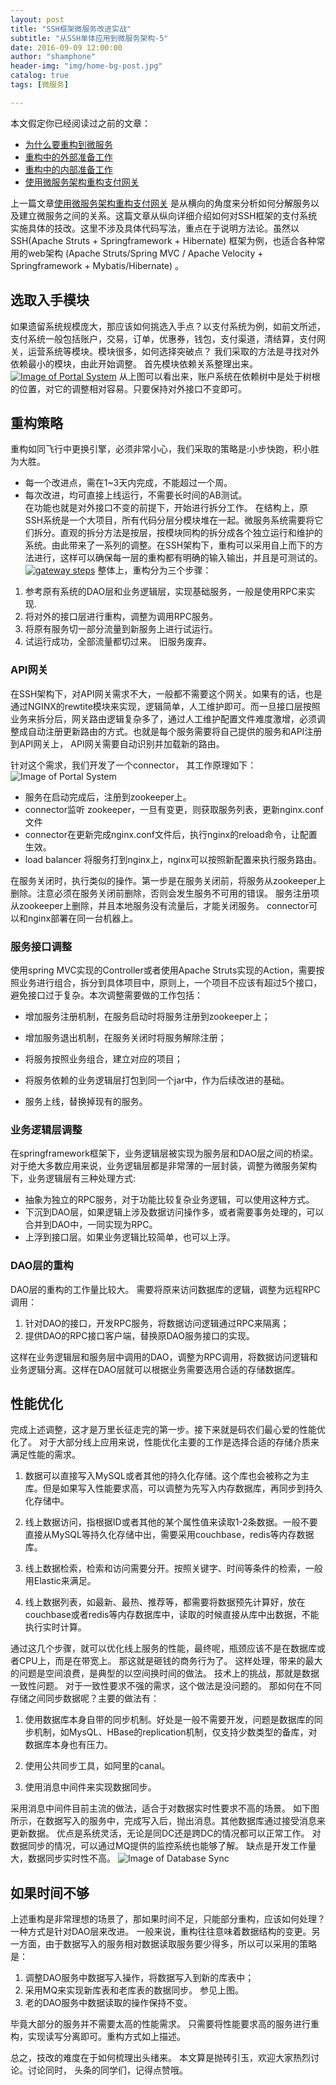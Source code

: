 ```yaml
---
layout: post
title: "SSH框架微服务改进实战"
subtitle: "从SSH单体应用到微服务架构-5"
date: 2016-09-09 12:00:00
author: "shamphone"
header-img: "img/home-bg-post.jpg"
catalog: true
tags: [微服务]

---
```


本文假定你已经阅读过之前的文章：

- [为什么要重构到微服务](http://blog.lixf.cn/essay/2016/08/05/microservice-1/)
- [重构中的外部准备工作](http://blog.lixf.cn/essay/2016/08/05/microservice-2/)
- [重构中的内部准备工作](http://blog.lixf.cn/essay/2016/08/06/microservice-3/)
- [使用微服务架构重构支付网关](http://blog.lixf.cn/essay/2016/09/01/microservice-4/)

上一篇文章[使用微服务架构重构支付网关](http://blog.lixf.cn/essay/2016/09/01/microservice-4/) 是从横向的角度来分析如何分解服务以及建立微服务之间的关系。这篇文章从纵向详细介绍如何对SSH框架的支付系统实施具体的技改。这里不涉及具体代码写法，重点在于说明方法论。虽然以SSH(Apache Struts + Springframework + Hibernate) 框架为例，也适合各种常用的web架构 (Apache Struts/Spring MVC / Apache Velocity + Springframework + Mybatis/Hibernate) 。

## 选取入手模块

如果遗留系统规模庞大，那应该如何挑选入手点？以支付系统为例，如前文所述，支付系统一般包括账户，交易，订单，优惠券，钱包，支付渠道，清结算，支付网关，运营系统等模块。模块很多，如何选择突破点？ 我们采取的方法是寻找对外依赖最小的模块，由此开始调整。 首先模块依赖关系整理出来。
[![Image of Portal System](http://blog.lixf.cn/img/in-post/account-dependency.png)](http://blog.lixf.cn/img/in-post/account-dependency.png)
从上图可以看出来，账户系统在依赖树中是处于树根的位置，对它的调整相对容易。只要保持对外接口不变即可。


## 重构策略

重构如同飞行中更换引擎，必须非常小心，我们采取的策略是:小步快跑，积小胜为大胜。  
- 每一个改进点，需在1~3天内完成，不能超过一个周。  
- 每次改进，均可直接上线运行，不需要长时间的AB测试。  
在功能也就是对外接口不变的前提下，开始进行拆分工作。 在结构上，原SSH系统是一个大项目，所有代码分层分模块堆在一起。微服务系统需要将它们拆分。直观的拆分方法是按层，按模块同构的拆分成各个独立运行和维护的系统。由此带来了一系列的调整。在SSH架构下，重构可以采用自上而下的方法进行，这样可以确保每一层的重构都有明确的输入输出，并且是可测试的。
[![gateway steps](http://blog.lixf.cn/img/in-post/gateway-steps.jpg)](http://blog.lixf.cn/img/in-post/gateway-steps.jpg)
整体上，重构分为三个步骤：
1. 参考原有系统的DAO层和业务逻辑层，实现基础服务，一般是使用RPC来实现. 
2. 将对外的接口层进行重构，调整为调用RPC服务。
3. 将原有服务切一部分流量到新服务上进行试运行。 
3. 试运行成功，全部流量都切过来。 旧服务废弃。 

### API网关

在SSH架构下，对API网关需求不大，一般都不需要这个网关。如果有的话，也是通过NGINX的rewtite模块来实现，逻辑简单，人工维护即可。而一旦接口层按照业务来拆分后，网关路由逻辑复杂多了，通过人工维护配置文件难度激增，必须调整成自动注册更新路由的方式。也就是每个服务需要将自己提供的服务和API注册到API网关上， API网关需要自动识别并加载新的路由。

针对这个需求，我们开发了一个connector， 其工作原理如下：
![Image of Portal System](http://blog.lixf.cn/img/in-post/account-gateway-connector.png)

-  服务在启动完成后，注册到zookeeper上。
-  connector监听 zookeeper，一旦有变更，则获取服务列表，更新nginx.conf文件
-  connector在更新完成nginx.conf文件后，执行nginx的reload命令，让配置生效。
-  load balancer 将服务打到nginx上，nginx可以按照新配置来执行服务路由。

在服务关闭时，执行类似的操作。第一步是在服务关闭前，将服务从zookeeper上删除。注意必须在服务关闭前删除，否则会发生服务不可用的错误。 服务注册项从zookeeper上删除，并且本地服务没有流量后，才能关闭服务。
connector可以和nginx部署在同一台机器上。

### 服务接口调整

使用spring MVC实现的Controller或者使用Apache Struts实现的Action，需要按照业务进行组合，拆分到具体项目中，原则上，一个项目不应该有超过5个接口，避免接口过于复杂。本次调整需要做的工作包括：

-  增加服务注册机制，在服务启动时将服务注册到zookeeper上；
-  增加服务退出机制，在服务关闭时将服务解除注册；
-  将服务按照业务组合，建立对应的项目；

- 将服务依赖的业务逻辑层打包到同一个jar中，作为后续改进的基础。

- 服务上线，替换掉现有的服务。

### 业务逻辑层调整

在springframework框架下，业务逻辑层被实现为服务层和DAO层之间的桥梁。 对于绝大多数应用来说，业务逻辑层都是非常薄的一层封装，调整为微服务架构下，业务逻辑层有三种处理方式:

- 抽象为独立的RPC服务，对于功能比较复杂业务逻辑，可以使用这种方式。
- 下沉到DAO层，如果逻辑上涉及数据访问操作多，或者需要事务处理的，可以合并到DAO中，一同实现为RPC。
- 上浮到接口层。如果业务逻辑比较简单，也可以上浮。

### DAO层的重构
DAO层的重构的工作量比较大。 需要将原来访问数据库的逻辑，调整为远程RPC调用：

1. 针对DAO的接口，开发RPC服务，将数据访问逻辑通过RPC来隔离；
2. 提供DAO的RPC接口客户端，替换原DAO服务接口的实现。 

这样在业务逻辑层和服务层中调用的DAO，调整为RPC调用，将数据访问逻辑和业务逻辑分离。这样在DAO层就可以根据业务需要选用合适的存储数据库。

## 性能优化
完成上述调整，这才是万里长征走完的第一步。接下来就是码农们最心爱的性能优化了。 对于大部分线上应用来说，性能优化主要的工作是选择合适的存储介质来满足性能的需求。 

1. 数据可以直接写入MySQL或者其他的持久化存储。这个库也会被称之为主库。但是如果写入性能要求高，可以调整为先写入内存数据库，再同步到持久化存储中。 

2. 线上数据访问，指根据ID或者其他的某个属性值来读取1-2条数据。一般不要直接从MySQL等持久化存储中出，需要采用couchbase，redis等内存数据库。 

3. 线上数据检索，检索和访问需要分开。按照关键字、时间等条件的检索，一般用Elastic来满足。 

4. 线上数据列表，如最新、最热、推荐等，都需要将数据预先计算好，放在couchbase或者redis等内存数据库中，读取的时候直接从库中出数据，不能执行实时计算。 

通过这几个步骤，就可以优化线上服务的性能，最终呢，瓶颈应该不是在数据库或者CPU上，而是在带宽上。 那这就是砸钱的商务行为了。
这样处理，带来的最大的问题是空间浪费，是典型的以空间换时间的做法。 技术上的挑战，那就是数据一致性问题。 对于一致性要求不强的需求，这个做法是没问题的。 
那如何在不同存储之间同步数据呢？主要的做法有：

1. 使用数据库本身自带的同步机制。好处是一般不需要开发，问题是数据库的同步机制，如MysQL、HBase的replication机制，仅支持少数类型的备库，对数据库本身也有压力。

2. 使用公共同步工具，如阿里的canal。

3. 使用消息中间件来实现数据同步。 

采用消息中间件目前主流的做法，适合于对数据实时性要求不高的场景。 如下图所示，在数据写入的服务中，完成写入后，抛出消息。其他数据库通过接受消息来更新数据。 
优点是系统灵活，无论是同DC还是跨DC的情况都可以正常工作。 对数据同步的情况，可以通过MQ提供的监控系统也能够了解。 缺点是开发工作量大，数据同步实时性不高。 
![Image of Database Sync](http://blog.lixf.cn/img/in-post/account_dbsync.png)

## 如果时间不够

上述重构是非常理想的场景了，那如果时间不足，只能部分重构，应该如何处理？一种方式是针对DAO层来改进。
一般来说，重构往往意味着数据结构的变更。另一方面，由于数据写入的服务相对数据读取服务要少得多，所以可以采用的策略是：

1. 调整DAO服务中数据写入操作，将数据写入到新的库表中； 
2. 采用MQ来实现新库表和老库表的数据同步。 参见上图。 
3. 老的DAO服务中数据读取的操作保持不变。 

毕竟大部分的服务并不需要太高的性能需求。 只需要将性能要求高的服务进行重构，实现读写分离即可。重构方式如上描述。 

总之，技改的难度在于如何梳理出头绪来。 本文算是抛砖引玉，欢迎大家热烈讨论。讨论同时， 头条的同学们，记得点赞哦。 


